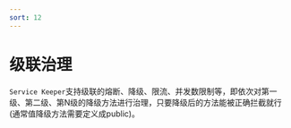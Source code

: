 ```yaml
---
sort: 12
---
```


# 级联治理

`Service Keeper`支持级联的熔断、降级、限流、并发数限制等，即依次对第一级、第二级、第N级的降级方法进行治理，只要降级后的方法能被正确拦截就行(通常值降级方法需要定义成public)。
